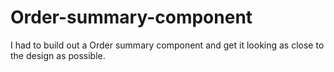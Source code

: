 # Order-summary-component
I had to build out a Order summary component and get it looking as close to the design as possible.
